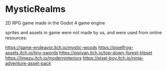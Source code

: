 # MysticRealms
2D RPG game made in the Godot 4 game engine


sprites and assets in game were not made by us, and were used from online resources: 

https://game-endeavor.itch.io/mystic-woods
https://pixelfrog-assets.itch.io/tiny-swords
https://pixivan.itch.io/top-down-forest-tileset
https://limezu.itch.io/moderninteriors
https://pixel-boy.itch.io/ninja-adventure-asset-pack
